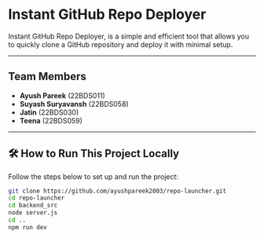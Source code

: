 #  Instant GitHub Repo Deployer

Instant GitHub Repo Deployer, is a simple and efficient tool that allows you to quickly clone a GitHub repository and deploy it with minimal setup.

---

##  Team Members

- **Ayush Pareek** (22BDS011)  
- **Suyash Suryavansh** (22BDS058)  
- **Jatin** (22BDS030)  
- **Teena** (22BDS059)  

---

## 🛠️ How to Run This Project Locally

Follow the steps below to set up and run the project:

```bash
git clone https://github.com/ayushpareek2003/repo-launcher.git
cd repo-launcher
cd backend_src
node server.js
cd ..
npm run dev
```

